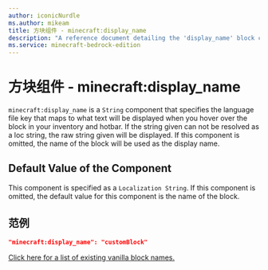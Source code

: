 ```yaml
---
author: iconicNurdle
ms.author: mikeam
title: 方块组件 - minecraft:display_name
description: "A reference document detailing the 'display_name' block component"
ms.service: minecraft-bedrock-edition
---
```


# 方块组件 - minecraft:display_name

`minecraft:display_name` is a `String` component that specifies the language file key that maps to what text will be displayed when you hover over the block in your inventory and hotbar. If the string given can not be resolved as a loc string, the raw string given will be displayed. If this component is omitted, the name of the block will be used as the display name.

## Default Value of the Component

This component is specified as a `Localization String`. If this component is omitted, the default value for this component is the name of the block.

## 范例

```json
"minecraft:display_name": "customBlock"
```

[Click here for a list of existing vanilla block names.](../../../AddonsReference/Examples/AddonBlocks.md#list-of-blocks)
